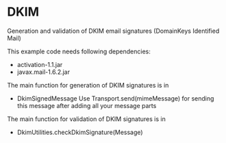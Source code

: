 # DKIM
Generation and validation of DKIM email signatures (DomainKeys Identified Mail)

This example code needs following dependencies:
- activation-1.1.jar
- javax.mail-1.6.2.jar

The main function for generation of DKIM signatures is in
- DkimSignedMessage
Use Transport.send(mimeMessage) for sending this message after adding all your message parts

The main function for validation of DKIM signatures is in
- DkimUtilities.checkDkimSignature(Message)
